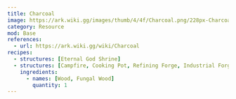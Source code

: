 ```yaml
---
title: Charcoal
image: https://ark.wiki.gg/images/thumb/4/4f/Charcoal.png/228px-Charcoal.png
category: Resource
mod: Base
references:
  - url: https://ark.wiki.gg/wiki/Charcoal
recipes:
  - structures: [Eternal God Shrine]
  - structures: [Campfire, Cooking Pot, Refining Forge, Industrial Forge, S+ Tek Forge]
    ingredients: 
      - names: [Wood, Fungal Wood]
        quantity: 1
---
```

